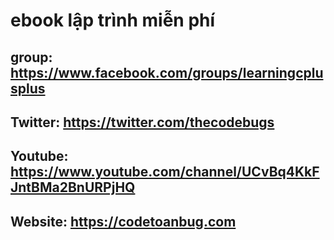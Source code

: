 # ebook lập trình miễn phí

## group: https://www.facebook.com/groups/learningcplusplus

## Twitter: https://twitter.com/thecodebugs

## Youtube: https://www.youtube.com/channel/UCvBq4KkFJntBMa2BnURPjHQ

## Website: https://codetoanbug.com

